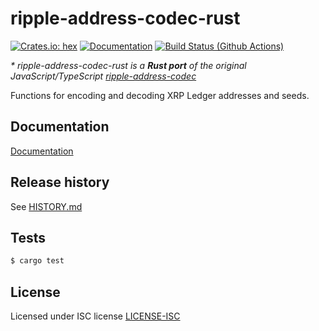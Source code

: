 # ripple-address-codec-rust
[![Crates.io: hex](https://img.shields.io/crates/v/ripple-address-codec.svg)](https://crates.io/crates/ripple-address-codec)
[![Documentation](https://docs.rs/ripple-address-codec/badge.svg)](https://docs.rs/ripple-address-codec)
[![Build Status (Github Actions)](https://github.com/otov4its/ripple-address-codec-rust/workflows/ci/badge.svg?master)](https://github.com/otov4its/ripple-address-codec-rust/actions)

_\* ripple-address-codec-rust is a **Rust port** of the original JavaScript/TypeScript [ripple-address-codec](https://github.com/ripple/ripple-address-codec)_

Functions for encoding and decoding XRP Ledger addresses and seeds.


## Documentation

[Documentation](https://docs.rs/ripple-address-codec/)


## Release history

See [HISTORY.md](HISTORY.md)

## Tests

```bash
$ cargo test
```


## License

Licensed under ISC license [LICENSE-ISC](LICENSE-ISC)
